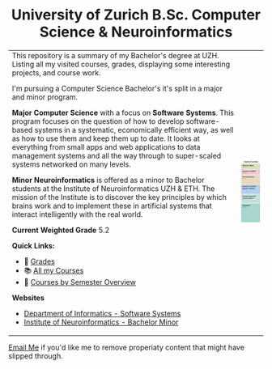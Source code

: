 <center>

# University of Zurich B.Sc. Computer Science & Neuroinformatics


</center>

<table>
<tr>

</tr>
<tr>
<td>
This repository is a summary of my Bachelor's degree at UZH. Listing all my visited courses, grades, displaying some interesting projects, and course work.

I'm pursuing a Computer Science Bachelor's it's split in a major and minor program.

**Major**
**Computer Science** with a focus on **Software Systems**. This program focuses on the question of how to develop software-based systems in a systematic, economically efficient way, as well as how to use them and keep them up to date. It looks at everything from small apps and web applications to data management systems and all the way through to super-scaled systems networked on many levels.

**Minor**
**Neuroinformatics** is offered as a minor to Bachelor students at the Institute of Neuroinformatics UZH & ETH. The mission of the Institute is to discover the key principles by which brains work and to implement these in artificial systems that interact intelligently with the real world.



**Current Weighted Grade** 5.2

**Quick Links:**
* 💯 <a href="./Grades.md">Grades<a>
* 📚 <a href="./Courses.md">All my Courses</a>
* 📆 <a href="./Semesters.md">Courses by Semester Overview</a>



**Websites**
* <a href="https://www.oec.uzh.ch/en/studies/bachelor/it/sosy.html">Department of Informatics - Software Systems</a>
* <a href="https://www.ini.uzh.ch/en/studies/bachelor.html">Institute of Neuroinformatics - Bachelor Minor</a>
  

</td>
<td>

<center><img width="100%" src="assets/overview.png"/></center>

</td>
</tr>
</table


<a href="mailto:hadornjerome@gmail.com">Email Me</a> if you'd like me to remove properiaty content that might have slipped through.


